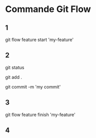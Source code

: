 # Commande Git Flow

## 1

git flow feature start 'my-feature'

## 2

git status

git add .

git commit -m 'my commit'

## 3

git flow feature finish 'my-feature'

## 4

